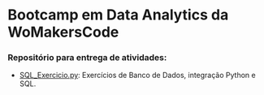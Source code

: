 # Bootcamp em Data Analytics da WoMakersCode

### Repositório para entrega de atividades:

- [SQL_Exercicio.py](https://github.com/milexias/bootcamp_data_analytics/blob/main/SQL_Exercicio.py): Exercícios de Banco de Dados, integração Python e SQL.

